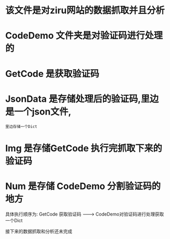 # 该文件是对ziru网站的数据抓取并且分析

# CodeDemo 文件夹是对验证码进行处理的

# GetCode 是获取验证码

# JsonData 是存储处理后的验证码,里边是一个json文件,
    里边存储一个Dict

# Img 是存储GetCode 执行完抓取下来的验证码

# Num 是存储 CodeDemo 分割验证码的地方

具体执行顺序为:
    GetCode 获取验证码 ---> CodeDemo对验证码进行处理获取一个Dict
    
接下来的数据抓取和分析还未完成